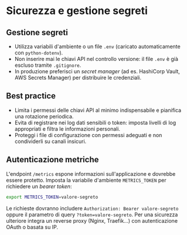 # Sicurezza e gestione segreti

## Gestione segreti

- Utilizza variabili d'ambiente o un file `.env` (caricato automaticamente con `python-dotenv`).
- Non inserire mai le chiavi API nel controllo versione: il file `.env` è già escluso tramite `.gitignore`.
- In produzione preferisci un *secret manager* (ad es. HashiCorp Vault, AWS Secrets Manager) per distribuire le credenziali.

## Best practice

- Limita i permessi delle chiavi API al minimo indispensabile e pianifica una rotazione periodica.
- Evita di registrare nei log dati sensibili o token: imposta livelli di log appropriati e filtra le informazioni personali.
- Proteggi i file di configurazione con permessi adeguati e non condividerli su canali insicuri.

## Autenticazione metriche

L'endpoint `/metrics` espone informazioni sull'applicazione e dovrebbe essere protetto. Imposta la variabile d'ambiente `METRICS_TOKEN` per richiedere un *bearer token*:

```bash
export METRICS_TOKEN=valore-segreto
```

Le richieste dovranno includere `Authorization: Bearer valore-segreto` oppure il parametro di query `?token=valore-segreto`.
Per una sicurezza ulteriore integra un reverse proxy (Nginx, Traefik…) con autenticazione OAuth o basata su IP.
